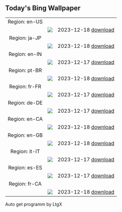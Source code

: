 ## Today's Bing Wallpaper
|      |      |      |
| :----: | :----: | :----: |
|Region: en-US
||![](https://www.bing.com/th?id=OHR.WinterWaxwings_EN-US8520915413_UHD.jpg&pid=hp&w=1152&h=648&rs=1&c=4)|2023-12-18 [download](https://www.bing.com/th?id=OHR.WinterWaxwings_EN-US8520915413_UHD.jpg)|
|Region: ja-JP
||![](https://www.bing.com/th?id=OHR.CapitolReefSnow_JA-JP1048193516_UHD.jpg&pid=hp&w=1152&h=648&rs=1&c=4)|2023-12-18 [download](https://www.bing.com/th?id=OHR.CapitolReefSnow_JA-JP1048193516_UHD.jpg)|
|Region: en-IN
||![](https://www.bing.com/th?id=OHR.WinterWaxwings_EN-IN2074933322_UHD.jpg&pid=hp&w=1152&h=648&rs=1&c=4)|2023-12-17 [download](https://www.bing.com/th?id=OHR.WinterWaxwings_EN-IN2074933322_UHD.jpg)|
|Region: pt-BR
||![](https://www.bing.com/th?id=OHR.WinterWaxwings_PT-BR7478795667_UHD.jpg&pid=hp&w=1152&h=648&rs=1&c=4)|2023-12-18 [download](https://www.bing.com/th?id=OHR.WinterWaxwings_PT-BR7478795667_UHD.jpg)|
|Region: fr-FR
||![](https://www.bing.com/th?id=OHR.WinterWaxwings_FR-FR2348728059_UHD.jpg&pid=hp&w=1152&h=648&rs=1&c=4)|2023-12-17 [download](https://www.bing.com/th?id=OHR.WinterWaxwings_FR-FR2348728059_UHD.jpg)|
|Region: de-DE
||![](https://www.bing.com/th?id=OHR.WinterWaxwings_DE-DE9437107900_UHD.jpg&pid=hp&w=1152&h=648&rs=1&c=4)|2023-12-17 [download](https://www.bing.com/th?id=OHR.WinterWaxwings_DE-DE9437107900_UHD.jpg)|
|Region: en-CA
||![](https://www.bing.com/th?id=OHR.WinterWaxwings_EN-CA5729740430_UHD.jpg&pid=hp&w=1152&h=648&rs=1&c=4)|2023-12-18 [download](https://www.bing.com/th?id=OHR.WinterWaxwings_EN-CA5729740430_UHD.jpg)|
|Region: en-GB
||![](https://www.bing.com/th?id=OHR.WinterWaxwings_EN-GB4953491733_UHD.jpg&pid=hp&w=1152&h=648&rs=1&c=4)|2023-12-18 [download](https://www.bing.com/th?id=OHR.WinterWaxwings_EN-GB4953491733_UHD.jpg)|
|Region: it-IT
||![](https://www.bing.com/th?id=OHR.WinterWaxwings_IT-IT8371577177_UHD.jpg&pid=hp&w=1152&h=648&rs=1&c=4)|2023-12-17 [download](https://www.bing.com/th?id=OHR.WinterWaxwings_IT-IT8371577177_UHD.jpg)|
|Region: es-ES
||![](https://www.bing.com/th?id=OHR.WinterWaxwings_ES-ES2516028661_UHD.jpg&pid=hp&w=1152&h=648&rs=1&c=4)|2023-12-17 [download](https://www.bing.com/th?id=OHR.WinterWaxwings_ES-ES2516028661_UHD.jpg)|
|Region: fr-CA
||![](https://www.bing.com/th?id=OHR.WinterWaxwings_FR-CA6298691202_UHD.jpg&pid=hp&w=1152&h=648&rs=1&c=4)|2023-12-18 [download](https://www.bing.com/th?id=OHR.WinterWaxwings_FR-CA6298691202_UHD.jpg)|

Auto get programm by LtgX
